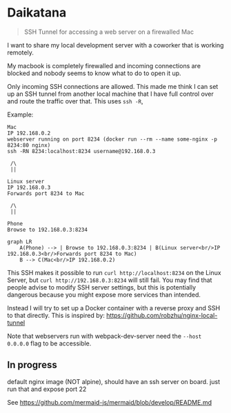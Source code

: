 # Daikatana

> SSH Tunnel for accessing a web server on a firewalled Mac

I want to share my local development server with a coworker that is working remotely.

My macbook is completely firewalled and incoming connections are blocked and nobody seems to know what to do to open it up.

Only incoming SSH connections are allowed. This made me think I can set up an SSH tunnel from another local machine that I have full control over and route the traffic over that. This uses `ssh -R`, 

Example:

```
Mac
IP 192.168.0.2
webserver running on port 8234 (docker run --rm --name some-nginx -p 8234:80 nginx)
ssh -RN 8234:localhost:8234 username@192.168.0.3

 /\
 || 

Linux server
IP 192.168.0.3
Forwards port 8234 to Mac

 /\
 ||

Phone
Browse to 192.168.0.3:8234
```

```mermaid
graph LR
    A(Phone) --> | Browse to 192.168.0.3:8234 | B(Linux server<br/>IP 192.168.0.3<br/>Forwards port 8234 to Mac)
    B --> C(Mac<br/>IP 192.168.0.2)
```

This SSH makes it possible to run `curl http://localhost:8234` on the Linux Server, but `curl http://192.168.0.3:8234` will still fail. You may find that people advise to modify SSH server settings, but this is potentially dangerous because you might expose more services than intended.

Instead I will try to set up a Docker container with a reverse proxy and SSH to that directly. This is inspired by: https://github.com/robzhu/nginx-local-tunnel

Note that webservers run with webpack-dev-server need the `--host 0.0.0.0` flag to be accessible.

## In progress

default nginx image (NOT alpine), should have an ssh server on board.
just run that and expose port 22

See https://github.com/mermaid-js/mermaid/blob/develop/README.md
